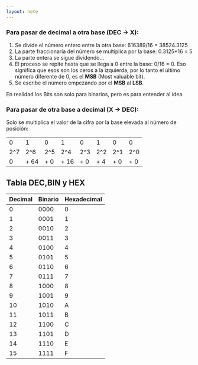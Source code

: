 ```yaml
---
layout: note
---
```


### Para pasar de decimal a otra base (DEC → X):

  
1. Se divide el número entero entre la otra base: 616389/16 = 38524.3125  
2. La parte fraccionaría del número se multiplica por la base: 0.3125*16 = 5  
3. La parte entera se sigue dividendo...  
4. El proceso se repite hasta que se llega a 0 entre la base: 0/16 = 0. Eso significa que esos son los ceros a la izquierda, por lo tanto el último número diferente de 0, es el **MSB** (Most valuable bit).  
5. Se escribe el número empezando por el **MSB** al **LSB**.  

En realidad los Bits son solo para binarios, pero es para entender al idea.  
  

### Para pasar de otra base a decimal (X → DEC):

  
Solo se multiplica el valor de la cifra por la base elevada al número de posición:  
  
|	|	|	|	|	|	|	|	|
|---|---|---|---|---|---|---|---|
|0|1|0|1|0|1|0|0| | 
|2^7|2^6|2^5|2^4|2^3|2^2|2^1|2^0| |
|0| + 64| + 0| + 16| + 0| + 4| + 0| + 0| = 84 |
  

## Tabla DEC,BIN y HEX

  

| Decimal | Binario | Hexadecimal |
| --- | --- | --- |
| 0   | 0000 | 0   |
| 1   | 0001 | 1   |
| 2   | 0010 | 2   |
| 3   | 0011 | 3   |
| 4   | 0100 | 4   |
| 5   | 0101 | 5   |
| 6   | 0110 | 6   |
| 7   | 0111 | 7   |
| 8   | 1000 | 8   |
| 9   | 1001 | 9   |
| 10  | 1010 | A   |
| 11  | 1011 | B   |
| 12  | 1100 | C   |
| 13  | 1101 | D   |
| 14  | 1110 | E   |
| 15  | 1111 | F   |
